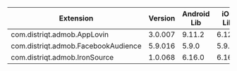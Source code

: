 
| Extension | Version | Android Lib | iOS Lib |
| --- | --- | --- | --- |
| com.distriqt.admob.AppLovin | 3.0.007 | 9.11.2 | 6.12.0 |
| com.distriqt.admob.FacebookAudience | 5.9.016 | 5.9.0 | 5.9.0 |
| com.distriqt.admob.IronSource | 1.0.068 | 6.16.0 | 6.16.0 |
